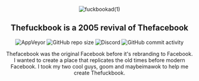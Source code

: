 <div align="center">
  
  ![fuckbookad(1)](https://user-images.githubusercontent.com/73002678/116800544-1b210380-aad0-11eb-923d-a395728679ff.png)
  
  <h2>Thefuckbook is a 2005 revival of Thefacebook</h2>
  
  <img alt="AppVeyor" src="https://img.shields.io/appveyor/build/thefuckbook/thefuckbook?style=plastic"> <img alt="GitHub repo size" src="https://img.shields.io/github/repo-size/thefuckbook/thefuckbook?style=plastic"> <img alt="Discord" src="https://img.shields.io/discord/836720012722438154?color=7289da&label=discord"> <img alt="GitHub commit activity" src="https://img.shields.io/github/commit-activity/w/thefuckbook/thefuckbook">
  
  Thefacebook was the original Facebook before it's rebranding to Facebook. I wanted to create a place that replicates the old times before modern Facebook. I took my two cool guys, goom and maybeimawok to help me create Thefuckbook.  
   
</div>
